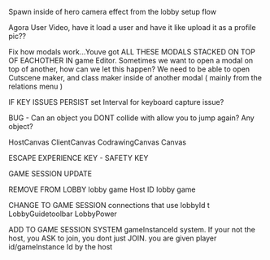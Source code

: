 Spawn inside of hero camera effect from the lobby setup flow

Agora User Video, have it load a user and have it like upload it as a profile pic??

Fix how modals work...Youve got ALL THESE MODALS STACKED ON TOP OF EACHOTHER IN game Editor. Sometimes we want to open a modal on top of another, how can we let this happen? We need to be able to open Cutscene maker, and class maker inside of another modal ( mainly from the relations menu )

IF KEY ISSUES PERSIST
set Interval for keyboard capture issue?

BUG - Can an object you DONT collide with allow you to jump again? Any object?

HostCanvas
ClientCanvas
  CodrawingCanvas
  Canvas

ESCAPE EXPERIENCE KEY - SAFETY KEY


GAME SESSION UPDATE

REMOVE FROM LOBBY
lobby game Host ID 
lobby game

CHANGE TO GAME SESSION
connections that use lobbyId t 
LobbyGuidetoolbar
LobbyPower

ADD TO GAME SESSION SYSTEM
gameInstanceId system. If your not the host, you ASK to join, you dont just JOIN. you are given player id/gameInstance Id by the host

